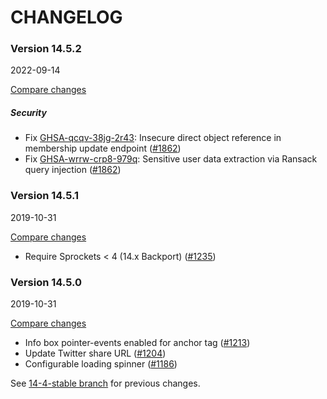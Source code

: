 # CHANGELOG

### Version 14.5.2

2022-09-14

[Compare changes](https://github.com/codevise/pageflow/compare/v14.5.1...v14.5.2)

##### Security

- Fix
  [GHSA-qcqv-38jg-2r43](https://github.com/codevise/pageflow/security/advisories/GHSA-qcqv-38jg-2r43):
  Insecure direct object reference in membership update endpoint
  ([#1862](https://github.com/codevise/pageflow/pull/1862))
- Fix
  [GHSA-wrrw-crp8-979q](https://github.com/codevise/pageflow/security/advisories/GHSA-wrrw-crp8-979q):
  Sensitive user data extraction via Ransack query injection
  ([#1862](https://github.com/codevise/pageflow/pull/1862))

### Version 14.5.1

2019-10-31

[Compare changes](https://github.com/codevise/pageflow/compare/v14.5.0...v14.5.1)

- Require Sprockets < 4 (14.x Backport)
  ([#1235](https://github.com/codevise/pageflow/pull/1235))

### Version 14.5.0

2019-10-31

[Compare changes](https://github.com/codevise/pageflow/compare/14-4-stable...v14.5.0)

- Info box pointer-events enabled for anchor tag
  ([#1213](https://github.com/codevise/pageflow/pull/1213))
- Update Twitter share URL
  ([#1204](https://github.com/codevise/pageflow/pull/1204))
- Configurable loading spinner
  ([#1186](https://github.com/codevise/pageflow/pull/1186))

See
[14-4-stable branch](https://github.com/codevise/pageflow/blob/14-4-stable/CHANGELOG.md)
for previous changes.
